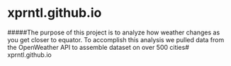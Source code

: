 # xprntl.github.io

#####The purpose of this project is to analyze how weather changes as you get closer to equator. To accomplish this analysis we pulled data from the OpenWeather API to assemble dataset on over 500 cities# xprntl.github.io
